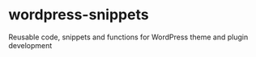 # wordpress-snippets
Reusable code, snippets and functions for WordPress theme and plugin development
